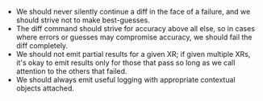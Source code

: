 - We should never silently continue a diff in the face of a failure, and we should strive not to make best-guesses. 
- The diff command should strive for accuracy above all else, so in cases where errors or guesses may compromise accuracy, we should fail the diff completely.
- We should not emit partial results for a given XR; if given multiple XRs, it's okay to emit results only for those that pass so long as we call attention to the others that failed.
- We should always emit useful logging with appropriate contextual objects attached.